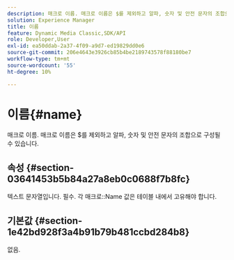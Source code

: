 ```yaml
---
description: 매크로 이름. 매크로 이름은 $를 제외하고 알파, 숫자 및 안전 문자의 조합으로 구성될 수 있습니다.
solution: Experience Manager
title: 이름
feature: Dynamic Media Classic,SDK/API
role: Developer,User
exl-id: ea50ddab-2a37-4f09-a9d7-ed19829dd0e6
source-git-commit: 206e4643e3926cb85b4be2189743578f88180be7
workflow-type: tm+mt
source-wordcount: '55'
ht-degree: 10%

---
```


# 이름{#name}

매크로 이름. 매크로 이름은 $를 제외하고 알파, 숫자 및 안전 문자의 조합으로 구성될 수 있습니다.

## 속성 {#section-03641453b5b84a27a8eb0c0688f7b8fc}

텍스트 문자열입니다. 필수. 각 매크로::Name 값은 테이블 내에서 고유해야 합니다.

## 기본값 {#section-1e42bd928f3a4b91b79b481ccbd284b8}

없음.
